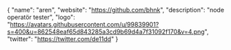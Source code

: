 
{
  "name": "aren",
  "website": "https://github.com/bhnk",
  "description": "node operatör tester",
  "logo": "https://avatars.githubusercontent.com/u/99839901?s=400&u=862548eaf65d843285a3cd9b69d4a7f31092f170&v=4.png",
  "twitter": "https://twitter.com/de11dd"
}
